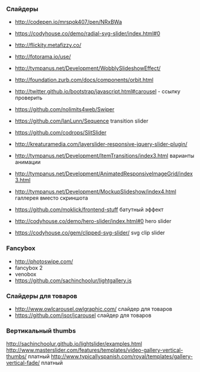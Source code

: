 ### Слайдеры

+ http://codepen.io/mrspok407/pen/NRxBWa
+ https://codyhouse.co/demo/radial-svg-slider/index.html#0
+ http://flickity.metafizzy.co/
+ http://fotorama.io/use/
+ http://tympanus.net/Development/WobblySlideshowEffect/

+ http://foundation.zurb.com/docs/components/orbit.html
+ http://twitter.github.io/bootstrap/javascript.html#carousel - ссылку проверить
+ https://github.com/nolimits4web/Swiper
+ https://github.com/IanLunn/Sequence transition slider
+ https://github.com/codrops/SlitSlider
+ http://kreaturamedia.com/layerslider-responsive-jquery-slider-plugin/ 
+ http://tympanus.net/Development/ItemTransitions/index3.html варианты анимации
+ http://tympanus.net/Development/AnimatedResponsiveImageGrid/index3.html
+ http://tympanus.net/Development/MockupSlideshow/index4.html галлерея вместо скриншота
+ https://github.com/moklick/frontend-stuff батутный эффект
+ http://codyhouse.co/demo/hero-slider/index.html#0 hero slider
+ https://codyhouse.co/gem/clipped-svg-slider/ svg clip slider

### Fancybox
+ http://photoswipe.com/
+ fancybox 2
+ venobox
+ https://github.com/sachinchoolur/lightgallery.js

### Слайдеры для товаров
+ http://www.owlcarousel.owlgraphic.com/ слайдер для товаров
+ https://github.com/jsor/jcarousel слайдер для товаров

### Вертикальный thumbs
http://sachinchoolur.github.io/lightslider/examples.html
http://www.masterslider.com/features/templates/video-gallery-vertical-thumbs/ платный
http://www.typicallyspanish.com/royal/templates/gallery-vertical-fade/ платный
